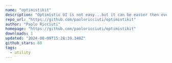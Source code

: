 ```yaml
---
name: "optimistikit"
description: "Optimistic UI is not easy...but it can be easier then ever in SvelteKit with Optimistikit!"
repo_url: "https://github.com/paoloricciuti/optimistikit"
author: "Paolo Ricciuti"
homepage: "https://github.com/paoloricciuti/optimistikit"
downloads: 1
updated: "2024-08-09T15:28:39.348Z"
github_stars: 68
tags: 
  - utility
---
```

